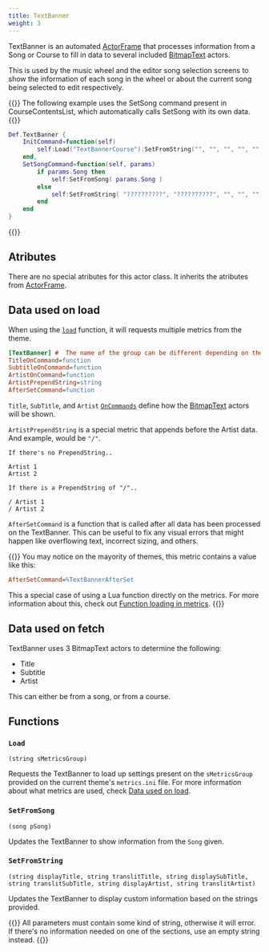 ```yaml
---
title: TextBanner
weight: 3
---
```


TextBanner is an automated [ActorFrame](../actorframe/) that processes information from a Song or Course to fill in data to several included [BitmapText](../bitmaptext/) actors.

This is used by the music wheel and the editor song selection screens to show the information of each song in the wheel or about the current song being selected to edit respectively.

{{<hint>}}
The following example uses the SetSong command present in CourseContentsList, which automatically calls SetSong with its own data.
{{</hint>}}
```lua
Def.TextBanner {
	InitCommand=function(self)
		self:Load("TextBannerCourse"):SetFromString("", "", "", "", "", "")
	end,
	SetSongCommand=function(self, params)
		if params.Song then
			self:SetFromSong( params.Song )
		else
			self:SetFromString( "??????????", "??????????", "", "", "", "" )
		end
	end
}
```

{{<toc>}}

## Atributes

There are no special atributes for this actor class. It inherits the atributes from [ActorFrame](../actorframe/).

## Data used on load

When using the [`load`](#load) function, it will requests multiple metrics from the theme.

```ini
[TextBanner] #  The name of the group can be different depending on the group that you want.
TitleOnCommand=function
SubtitleOnCommand=function
ArtistOnCommand=function
ArtistPrependString=string
AfterSetCommand=function
```

`Title`, `SubTitle`, and `Artist` [`OnCommands`](../../ActorsLua-CommandList#commands) define how the [BitmapText](../bitmaptext/) actors will be shown.

`ArtistPrependString` is a special metric that appends before the Artist data.
And example, would be `"/"`.
```
If there's no PrependString..

Artist 1
Artist 2

If there is a PrependString of "/"..

/ Artist 1
/ Artist 2

```

`AfterSetCommand` is a function that is called after all data has been processed on the TextBanner.
This can be useful to fix any visual errors that might happen like overflowing text, incorrect sizing, and others.

{{<hint>}}
You may notice on the mayority of themes, this metric contains a value like this:
```ini
AfterSetCommand=%TextBannerAfterSet
```
<!-- TODO: Make an article about how metrics work! -->
This a special case of using a Lua function directly on the metrics. For more information about this, check out [Function loading in metrics]().
{{</hint>}}

## Data used on fetch

TextBanner uses 3 BitmapText actors to determine the following:
- Title
- Subtitle
- Artist

This can either be from a song, or from a course.

## Functions

### `Load`
`(string sMetricsGroup)`

Requests the TextBanner to load up settings present on the `sMetricsGroup` provided on the current theme's `metrics.ini` file. For more information about what metrics are used, check [Data used on load](#data-used-on-load).

### `SetFromSong`
`(song pSong)`

Updates the TextBanner to show information from the `Song` given.

### `SetFromString`
`(string displayTitle, string translitTitle, string displaySubTitle, string translitSubTitle, string displayArtist, string translitArtist)`

Updates the TextBanner to display custom information based on the strings provided.

{{<hint type="important">}}
All parameters must contain some kind of string, otherwise it will error. If there's no information needed on one of the sections, use an empty string instead.
{{</hint>}}